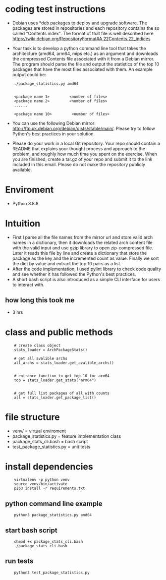 # coding test instructions

* Debian uses *deb packages to deploy and upgrade software. The packages are stored in repositories and each repository contains the so called "Contents index". The format of that file is well described here https://wiki.debian.org/RepositoryFormat#A.22Contents.22_indices

* Your task is to develop a python command line tool that takes the architecture (amd64, arm64, mips etc.) as an argument and downloads the compressed Contents file associated with it from a Debian mirror. The program should parse the file and output the statistics of the top 10 packages that have the most files associated with them. An example output could be:

```
    ./package_statistics.py amd64

    
    <package name 1>         <number of files>
    <package name 2>         <number of files>
    ......

    <package name 10>         <number of files>
```

* You can use the following Debian mirror: http://ftp.uk.debian.org/debian/dists/stable/main/. Please try to follow Python's best practices in your solution.

* Please do your work in a local Git repository. Your repo should contain a README that explains your thought process and approach to the problem, and roughly how much time you spent on the exercise. When you are finished, create a tar.gz of your repo and submit it to the link included in this email. Please do not make the repository publicly available.

# Enviroment 
* Python 3.8.8

# Intuition 
* First I parse all the file names from the mirror url and store valid arch names in a dictionary, then it downloads the related arch content file with the valid input and use gzip library to open zip-compressed file. Later it reads this file by line and create a dictionary that store the package as the key and the incremented count as value. Finally we sort the dict by value and extract the top 10 pairs as a list.
* After the code implementation, I used pylint library to check code quality and see whether it has followed the Python's best practices.
* A short bash script is also introduced as a simple CLI interface for users to interact with.

## how long this took me
* 3 hrs

# class and public methods
```
    # create class object
    stats_loader = ArchPackageStats()

    # get all avalible archs
    all_archs = stats_loader.get_avalible_archs()
    
    
    # entrance function to get top 10 for arm64
    top = stats_loader.get_stats("arm64")


    # get full list packages of all with counts
    all = stats_loader.get_package_list()
```

# file structure
* venv/ = virtual enviroment
* package_statistics.py = feature implementation class
* package_stats_cli.bash = bash script
* test_package_statistics.py = unit tests


# install dependencies
```
    virtualenv -p python venv
    source venv/bin/activate
    pip3 install -r requirements.txt
```



## python command line example
```
    python3 package_statistics.py amd64
```

## start bash script
```
    chmod +x package_stats_cli.bash
    ./package_stats_cli.bash
```


## run tests
``` 
    python3 test_package_statistics.py
```





